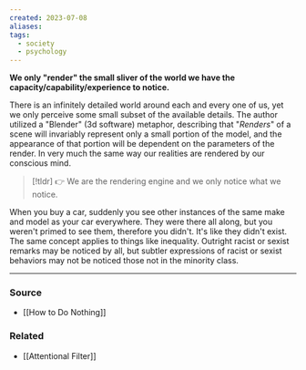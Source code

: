 ```yaml
---
created: 2023-07-08
aliases: 
tags:
  - society
  - psychology
---
```

**We only "render" the small sliver of the world we have the capacity/capability/experience to notice.**

There is an infinitely detailed world around each and every one of us, yet we only perceive some small subset of the available details. The author utilized a "Blender" (3d software) metaphor, describing that "*Renders*" of a scene will invariably represent only a small portion of the model, and the appearance of that portion will be dependent on the parameters of the render. In very much the same way our realities are rendered by our conscious mind. 

> [!tldr] 👉 We are the rendering engine and we only notice what we notice.

When you buy a car, suddenly you see other instances of the same make and model as your car everywhere. They were there all along, but you weren't primed to see them, therefore you didn't. It's like they didn't exist. The same concept applies to things like inequality. Outright racist or sexist remarks may be noticed by all, but subtler expressions of racist or sexist behaviors may not be noticed those not in the minority class.

---

### Source
- [[How to Do Nothing]]

### Related
- [[Attentional Filter]]